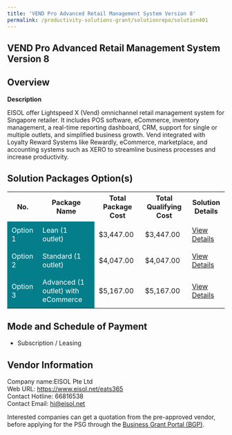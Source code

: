 ```yaml
---
title: 'VEND Pro Advanced Retail Management System Version 8'
permalink: /productivity-solutions-grant/solutionrepo/solution401
---
```


## VEND Pro Advanced Retail Management System Version 8

## Overview

**Description**

EISOL offer Lightspeed X (Vend) omnichannel retail management system for Singapore retailer. It includes POS software, eCommerce, inventory management, a real-time reporting dashboard, CRM, support for single or multiple outlets, and simplified business growth. Vend integrated with Loyalty Reward Systems like Rewardly, eCommerce, marketplace, and accounting systems such as XERO to streamline business processes and increase productivity.

## Solution Packages Option(s)

<table>
<tr>
<th><b>No.</b></th>
<th><b>Package Name</b></th>
<th><b>Total Package Cost</b></th>
<th><b>Total Qualifying Cost</b></th>
<th><b>Solution Details</b></th>
</tr>
<tr>
<td style='padding: 10px; background-color: #037E8A; color: #FFFFFF;'>Option 1</td>
<td style='padding: 10px; background-color: #037E8A; color: #FFFFFF;'>Lean (1 outlet)</td>
<td style='padding: 10px;'>$3,447.00</td>
<td style='padding: 10px;'>$3,447.00</td>
<td style='padding: 10px;'><a href='/images/psg/Eisol_Desensitised_Annex_3_Part_1.pdf' target='_blank'>View Details</a></td>
</tr>
<tr>
<td style='padding: 10px; background-color: #037E8A; color: #FFFFFF;'>Option 2</td>
<td style='padding: 10px; background-color: #037E8A; color: #FFFFFF;'>Standard (1 outlet)</td>
<td style='padding: 10px;'>$4,047.00</td>
<td style='padding: 10px;'>$4,047.00</td>
<td style='padding: 10px;'><a href='/images/psg/Eisol_Desensitised_Annex_3_Part_2.pdf' target='_blank'>View Details</a></td>
</tr>
<tr>
<td style='padding: 10px; background-color: #037E8A; color: #FFFFFF;'>Option 3</td>
<td style='padding: 10px; background-color: #037E8A; color: #FFFFFF;'>Advanced (1 outlet) with eCommerce</td>
<td style='padding: 10px;'>$5,167.00</td>
<td style='padding: 10px;'>$5,167.00</td>
<td style='padding: 10px;'><a href='/images/psg/Eisol_Desensitised_Annex_3_Part_3.pdf' target='_blank'>View Details</a></td>
</tr>
</table>

## Mode and Schedule of Payment

 - Subscription / Leasing

## Vendor Information

 Company name:EISOL Pte Ltd<br>Web URL: https://www.eisol.net/eats365 <br>Contact Hotline: 66816538 <br>Contact Email: hi@eisol.net 

Interested companies can get a quotation from the pre-approved vendor, before applying for the PSG through the <a href='https://www.businessgrants.gov.sg/' target='_blank' rel='noopener'>Business Grant Portal (BGP)</a>.

<script src="/jquery/resize-tables.js"></script>

